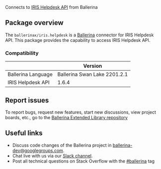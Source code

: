 Connects to [IRIS Helpdesk API](https://www.iriscrm.com/api) from Ballerina

## Package overview
The `ballerinax/iris.helpdesk` is a [Ballerina](https://ballerina.io/) connector for IRIS Helpdesk API.
This package provides the capability to access IRIS Helpdesk API.

### Compatibility
|                               | Version                         |
|-------------------------------|---------------------------------|
| Ballerina Language            | Ballerina Swan Lake 2201.2.1      | 
| IRIS Helpdesk API             | 1.6.4                           |

## Report issues
To report bugs, request new features, start new discussions, view project boards, etc., go to the [Ballerina Extended Library repository](https://github.com/ballerina-platform/ballerina-extended-library)

## Useful links
- Discuss code changes of the Ballerina project in [ballerina-dev@googlegroups.com](mailto:ballerina-dev@googlegroups.com).
- Chat live with us via our [Slack channel](https://ballerina.io/community/slack/).
- Post all technical questions on Stack Overflow with the [#ballerina](https://stackoverflow.com/questions/tagged/ballerina) tag

